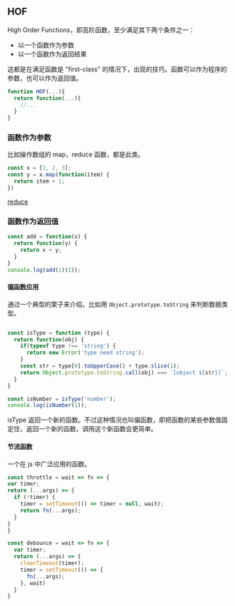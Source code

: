 ## HOF
High Order Functions，即高阶函数，至少满足其下两个条件之一：
- 以一个函数作为参数
- 以一个函数作为返回结果

这都是在满足函数是 "first-class" 的情况下，出现的技巧。函数可以作为程序的参数，也可以作为返回值。


```javascript
function HOF(...){
  return function(...){
    //...
  }
}
```

### 函数作为参数
比如操作数组的 map，reduce 函数，都是此类。
```js
const x = [1, 2, 3];
const y = x.map(function(item) {
  return item + 1;
})
```

[reduce](https://github.com/sunyongjian/FP-Code/blob/master/src/highOrderFunction/reduce.js)

### 函数作为返回值
```js
const add = function(x) {
  return function(y) {
    return x + y;
  }
}
console.log(add(1)(2));
```

#### 偏函数应用
通过一个典型的栗子来介绍。比如用 `Object.prototype.toString` 来判断数据类型。
```js

const isType = function (type) {
  return function(obj) {
    if(typeof type !== 'string') {
      return new Error('type need string');
    }
    const str = type[0].toUpperCase() + type.slice(1);
    return Object.prototype.toString.call(obj) === `[object ${str}]`;
  }
}

const isNumber = isType('number');
console.log(isNumber(1));
```

isType 返回一个新的函数。不过这种情况也叫偏函数，即把函数的某些参数值固定住，返回一个新的函数，调用这个新函数会更简单。

#### 节流函数
一个在 js 中广泛应用的函数。

```js
const throttle = wait => fn => {
var timer;
return (...args) => {
  if (!timer) {
    timer = setTimeout(() => timer = null, wait);
    return fn(...args);
  }
}
}
```

```js
const debounce = wait => fn => {
  var timer;
  return (...args) => {
    clearTimeout(timer);
    timer = setTimeout(() => {
      fn(...args);
    }, wait)
  }
}
```
